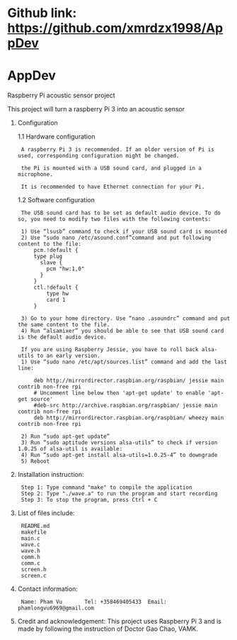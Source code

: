 # Github link: https://github.com/xmrdzx1998/AppDev
# AppDev
Raspberry Pi acoustic sensor project 

This project will turn a raspberry Pi 3 into an acoustic sensor

1. Configuration

	1.1 Hardware configuration

		A raspberry Pi 3 is recommended. If an older version of Pi is used, corresponding configuration might be changed.

		the Pi is mounted with a USB sound card, and plugged in a microphone.

		It is recommended to have Ethernet connection for your Pi.

	1.2 Software configuration

		The USB sound card has to be set as default audio device. To do so, you need to modify two files with the following contents:
		
		1) Use “lsusb” command to check if your USB sound card is mounted
		2) Use “sudo nano /etc/asound.conf”command and put following content to the file:
			pcm.!default {
	  		type plug
			  slave {
			    pcm "hw:1,0"
			  }
			}
			ctl.!default {
			    type hw
			    card 1
			}

		3) Go to your home directory. Use “nano .asoundrc” command and put the same content to the file.
		4) Run “alsamixer” you should be able to see that USB sound card is the default audio device.

		If you are using Raspberry Jessie, you have to roll back alsa-utils to an early version.
		1) Use “sudo nano /etc/apt/sources.list” command and add the last line:

	 		deb http://mirrordirector.raspbian.org/raspbian/ jessie main contrib non-free rpi
		 	# Uncomment line below then 'apt-get update' to enable 'apt-get source'
		 	#deb-src http://archive.raspbian.org/raspbian/ jessie main contrib non-free rpi
		 	deb http://mirrordirector.raspbian.org/raspbian/ wheezy main contrib non-free rpi
			
	 	2) Run “sudo apt-get update”
	 	3) Run “sudo aptitude versions alsa-utils” to check if version 1.0.25 of alsa-util is available:
	 	4) Run “sudo apt-get install alsa-utils=1.0.25-4” to downgrade
	 	5) Reboot

2. Installation instruction:
	
		Step 1: Type command "make" to compile the application
		Step 2: Type "./wave.a" to run the program and start recording	
		Step 3: To stop the program, press Ctrl + C

3. List of files include:

		README.md
		makefile
		main.c	
		wave.c	
		wave.h	
		comm.h	
		comm.c	
		screen.h 
		screen.c 

4. Contact information: 

		Name: Pham Vu		Tel: +358469405433	Email: phamlongvu6969@gmail.com

5. Credit and acknowledgement: This project uses Raspberry Pi 3 and is made by following the instruction of Doctor Gao Chao, VAMK.
